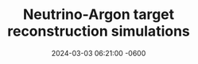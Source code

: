---
layout: post
title:  "Neutrino-Argon target reconstruction simulations"
date:   2024-03-03 06:21:00 -0600
categories: project
show: Reconstruction Simulations
description: Lorem ipsum dolor sit amet, consectetur adipiscing elit, sed do eiusmod tempor incididunt ut labore et dolore magna aliqua.
skills: [C++, Object Oriented Programming]
no: 2
---